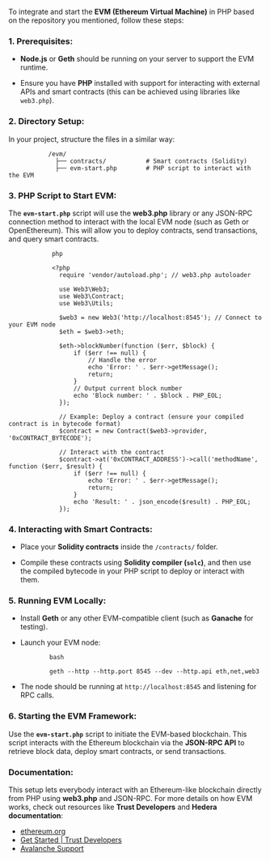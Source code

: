 To integrate and start the **EVM (Ethereum Virtual Machine)** in PHP based on the repository you mentioned, follow these steps:

### 1. **Prerequisites**:

   - **Node.js** or **Geth** should be running on your server to support the EVM runtime.
     
   - Ensure you have **PHP** installed with support for interacting with external APIs and smart contracts (this can be achieved using libraries like `web3.php`).

### 2. **Directory Setup**:

   In your project, structure the files in a similar way:
   
               /evm/
                 ├── contracts/           # Smart contracts (Solidity)
                 ├── evm-start.php        # PHP script to interact with the EVM
   
### 3. **PHP Script to Start EVM**:

The **`evm-start.php`** script will use the **web3.php** library or any JSON-RPC connection method to interact with the local EVM node (such as Geth or OpenEthereum).
This will allow you to deploy contracts, send transactions, and query smart contracts.

                php
                
                <?php
                  require 'vendor/autoload.php'; // web3.php autoloader
                  
                  use Web3\Web3;
                  use Web3\Contract;
                  use Web3\Utils;
                  
                  $web3 = new Web3('http://localhost:8545'); // Connect to your EVM node
                  $eth = $web3->eth;
                  
                  $eth->blockNumber(function ($err, $block) {
                      if ($err !== null) {
                          // Handle the error
                          echo 'Error: ' . $err->getMessage();
                          return;
                      }
                      // Output current block number
                      echo 'Block number: ' . $block . PHP_EOL;
                  });
                  
                  // Example: Deploy a contract (ensure your compiled contract is in bytecode format)
                  $contract = new Contract($web3->provider, '0xCONTRACT_BYTECODE');
                  
                  // Interact with the contract
                  $contract->at('0xCONTRACT_ADDRESS')->call('methodName', function ($err, $result) {
                      if ($err !== null) {
                          echo 'Error: ' . $err->getMessage();
                          return;
                      }
                      echo 'Result: ' . json_encode($result) . PHP_EOL;
                  });

### 4. **Interacting with Smart Contracts**:

   - Place your **Solidity contracts** inside the `/contracts/` folder.
     
   - Compile these contracts using **Solidity compiler (`solc`)**, and then use the compiled bytecode in your PHP script to deploy or interact with them.

### 5. **Running EVM Locally**:

   - Install **Geth** or any other EVM-compatible client (such as **Ganache** for testing).
     
   - Launch your EVM node:

                 bash
                 
                 geth --http --http.port 8545 --dev --http.api eth,net,web3
     
   - The node should be running at `http://localhost:8545` and listening for RPC calls.

### 6. **Starting the EVM Framework**:

   Use the **`evm-start.php`** script to initiate the EVM-based blockchain.
   This script interacts with the Ethereum blockchain via the **JSON-RPC API** to retrieve block data, deploy smart contracts, or send transactions.

### Documentation:
This setup lets everybody interact with an Ethereum-like blockchain directly from PHP using **web3.php** and JSON-RPC. 
For more details on how EVM works, check out resources like **Trust Developers** and **Hedera documentation**:

- [ethereum.org](https://ethereum.org/pcm/developers/docs/evm/)
- [Get Started | Trust Developers](https://developer.trustwallet.com/developer/wallet-core/newblockchain/newevmchain)
- [Avalanche Support](https://support.avax.network/en/articles/5417030-what-is-the-ethereum-virtual-machine-evm)
